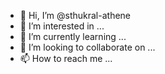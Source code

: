 - 👋 Hi, I’m @sthukral-athene
- 👀 I’m interested in ...
- 🌱 I’m currently learning ...
- 💞️ I’m looking to collaborate on ...
- 📫 How to reach me ...

<!---
sthukral-athene/sthukral-athene is a ✨ special ✨ repository because its `README.md` (this file) appears on your GitHub profile.
You can click the Preview link to take a look at your changes.
--->
